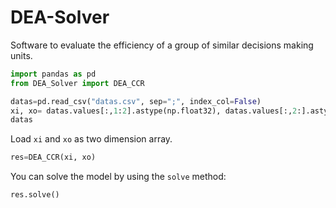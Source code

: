 # DEA-Solver
Software to evaluate the efficiency of a group of similar decisions making units. 

```python
import pandas as pd
from DEA_Solver import DEA_CCR

datas=pd.read_csv("datas.csv", sep=";", index_col=False)
xi, xo= datas.values[:,1:2].astype(np.float32), datas.values[:,2:].astype(np.float32)
datas
```
Load `xi` and `xo` as two dimension array.

```python
res=DEA_CCR(xi, xo)
```
You can solve the model by using the `solve` method:

```python
res.solve()
```
